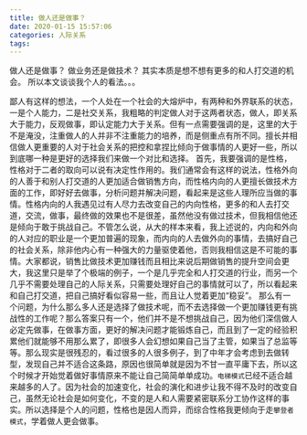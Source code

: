 ```yaml
---
title: 做人还是做事？
date: 2020-01-15 15:57:06
categories: 人际关系
tags: 
---
```

做人还是做事？
做业务还是做技术？
其实本质是想不想有更多的和人打交道的机会。
所以本文谈谈我个人的看法。。。
<!--more-->
鄙人有这样的想法，一个人处在一个社会的大熔炉中，有两种和外界联系的状态，一是个人能力，二是社交关系，我粗略的判定做人对于这两者状态，做人，即关系大于能力，反观做事，即认定能力大于关系。但有一点需要强调的是，这里的大于不是淹没，注重做人的人并非不注重能力的培养，而是侧重点有所不同。擅长并相信做人更重要的人对于社会关系的把控和拿捏比倾向于做事情的人更好一些，所以到底哪一种是更好的选择我们来做一个对比和选择。
首先，我要强调的是性格，性格对于二者的取向可以说有决定性作用的。我们通常会有这样的说法，性格外向的人善于和别人打交道的人更加适合做销售方向，而性格内向的人更擅长做技术方面的工作，即好好去做事，分析问题并解决问题，看起来是这些人理所应当做的事情。性格内向的人我遇见过有人尽力去改变自己的内向性格，更多的和人去打交道，交流，做事，最终做的效果也不是很差，虽然他没有做过技术，但我相信他还是倾向于敢于挑战自己。不管怎么说，从大的样本来看，我上述说的，内向和外向的人对应的职业是一个更加普遍的现象，而内向的人去做外向的事情，去搞好自己的社会关系，除非他内心有一种强大的力量驱使着他，否则我相信这是不可能的事情。大家都说，销售比做技术更加赚钱而且相比来说后期做销售的提升空间会更大，我这里只是举了个极端的例子，一个是几乎完全和人打交道的行业，而另一个几乎不需要处理自己的人际关系，只需要处理好自己的事情就可以了，所以看起来和自己打交道，把自己搞好看似容易一些，而且让人觉着更加“稳妥”。
那么有一个问题，为什么那么多人还是选择了做技术呢，而不去选择做一个更加赚钱更有挑战性的工作呢？那么答案只有一个，他们并不是不想挑战自己，因为他们深信做人必定先做事，在做事方面，更好的解决问题才能锻炼自己，而且到了一定的经验积累他们就能够不用那么累了，即很多人会幻想如果自己当了主管，如果当了总监等等。那么现实是很残忍的，看过很多的人很多例子，到了中年才会考虑到去做转型，发现自己并不适合这条路，原因也很简单就是因为不甘一直平庸下去，所以这个时候才开始觉着做好事情原来不能让自己简简单单成功。`电梯模式`已经不适合越来越多的人了。因为社会的加速变化，社会的演化和进步让我不得不及时的改变自己，虽然无论社会是如何变化，不变的是人和人需要紧密联系分工协作这样的事实。所以选择是个人的问题，性格也是因人而异，而综合性格我更倾向于走`攀登者模式`，学着做人更会做事。